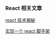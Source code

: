 ### React 相关文章

[react 技术揭秘](https://react.iamkasong.com/)

[实现一个 react 脚手架](https://segmentfault.com/a/1190000019126657)
